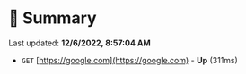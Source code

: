 # 📖 Summary
Last updated: **12/6/2022, 8:57:04 AM**

- `GET` [https://google.com](https://google.com) - **Up** (311ms)
